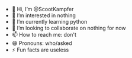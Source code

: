 - 👋 Hi, I’m @ScootKampfer
- 👀 I’m interested in nothing
- 🌱 I’m currently learning python
- 💞️ I’m looking to collaborate on nothing for now
- 📫 How to reach me: don't
- 😄 Pronouns: who/asked
- ⚡ Fun facts are useless

<!---
ScootKampfer/ScootKampfer is a ✨ special ✨ repository because its `README.md` (this file) appears on your GitHub profile.
You can click the Preview link to take a look at your changes.
--->
